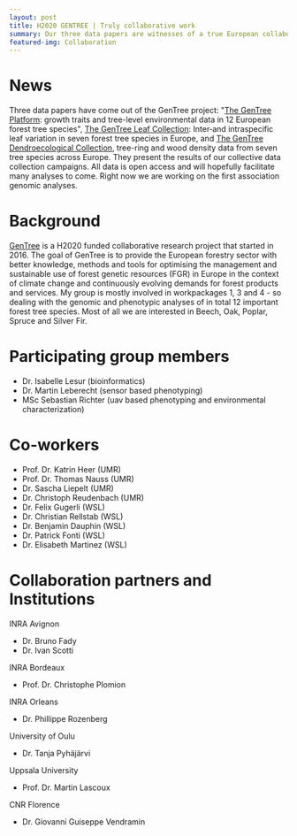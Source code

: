 ```yaml
---
layout: post
title: H2020 GENTREE | Truly collaborative work
summary: Our three data papers are witnesses of a true European collaboration - with more than 100 co-authors each.
featured-img: Collaboration
---
```

# News
Three data papers have come out of the GenTree project: "[The GenTree Platform](https://academic.oup.com/gigascience/article/10/3/giab010/6177710?login=true): growth traits and tree-level environmental data in 12 European forest tree species", [The GenTree Leaf Collection](https://onlinelibrary.wiley.com/doi/full/10.1111/geb.13239): Inter‐and intraspecific leaf variation in seven forest tree species in Europe, and [The GenTree Dendroecological Collection](https://www.nature.com/articles/s41597-019-0340-y), tree-ring and wood density data from seven tree species across Europe. They present the results of our collective data collection campaigns. All data is open access and will hopefully facilitate many analyses to come. Right now we are working on the first association genomic analyses.

# Background
[GenTree](http://www.gentree-h2020.eu/) is a H2020 funded collaborative research project that started in 2016. The goal of GenTree is to provide the European forestry sector with better knowledge, methods and tools for optimising the management and sustainable use of forest genetic resources (FGR) in Europe in the context of climate change and continuously evolving demands for forest products and services. 
My group is mostly involved in workpackages 1, 3 and 4 - so dealing with the genomic and phenotypic analyses of in total 12 important forest tree species. Most of all we are interested in Beech, Oak, Poplar, Spruce and Silver Fir.

# Participating group members
* Dr. Isabelle Lesur (bioinformatics)
* Dr. Martin Leberecht (sensor based phenotyping)
* MSc Sebastian Richter (uav based phenotyping and environmental characterization)

# Co-workers
* Prof. Dr. Katrin Heer (UMR)
* Prof. Dr. Thomas Nauss (UMR)
* Dr. Sascha Liepelt (UMR)
* Dr. Christoph Reudenbach (UMR)
* Dr. Felix Gugerli (WSL)
* Dr. Christian Rellstab (WSL)
* Dr. Benjamin Dauphin (WSL)
* Dr. Patrick Fonti (WSL)
* Dr. Elisabeth Martinez (WSL)

# Collaboration partners and Institutions
INRA Avignon
* Dr. Bruno Fady
* Dr. Ivan Scotti

INRA Bordeaux
* Prof. Dr. Christophe Plomion

INRA Orleans
* Dr. Phillippe Rozenberg

University of Oulu
* Dr. Tanja Pyhäjärvi

Uppsala University
* Prof. Dr. Martin Lascoux

CNR Florence
* Dr. Giovanni Guiseppe Vendramin
